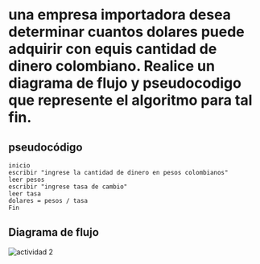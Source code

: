 # una empresa importadora desea determinar cuantos dolares puede adquirir con equis cantidad de dinero colombiano. Realice un diagrama de flujo y pseudocodigo que represente el algoritmo para tal fin.

## pseudocódigo

```
inicio  
escribir "ingrese la cantidad de dinero en pesos colombianos"
leer pesos 
escribir "ingrese tasa de cambio"
leer tasa
dolares = pesos / tasa
Fin

```

## Diagrama de flujo
![actividad 2](./diagrama3.drawio.png)   
